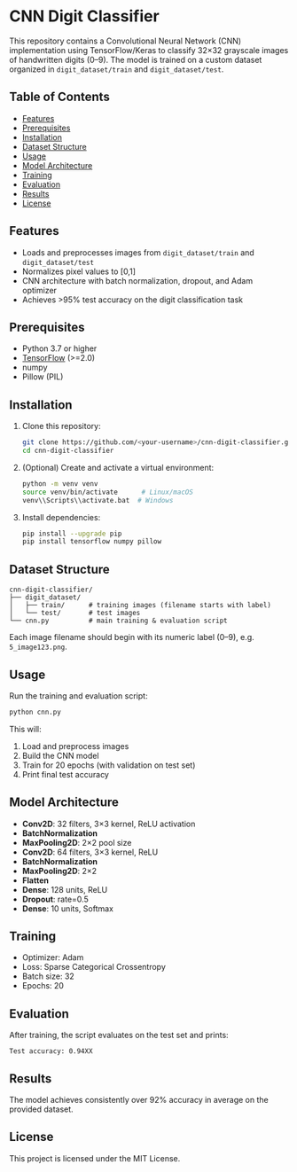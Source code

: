 # CNN Digit Classifier

This repository contains a Convolutional Neural Network (CNN) implementation using TensorFlow/Keras to classify 32×32 grayscale images of handwritten digits (0–9). The model is trained on a custom dataset organized in `digit_dataset/train` and `digit_dataset/test`.

## Table of Contents
- [Features](#features)
- [Prerequisites](#prerequisites)
- [Installation](#installation)
- [Dataset Structure](#dataset-structure)
- [Usage](#usage)
- [Model Architecture](#model-architecture)
- [Training](#training)
- [Evaluation](#evaluation)
- [Results](#results)
- [License](#license)

## Features
- Loads and preprocesses images from `digit_dataset/train` and `digit_dataset/test`
- Normalizes pixel values to [0,1]
- CNN architecture with batch normalization, dropout, and Adam optimizer
- Achieves >95% test accuracy on the digit classification task

## Prerequisites
- Python 3.7 or higher
- [TensorFlow](https://www.tensorflow.org/) (>=2.0)
- numpy
- Pillow (PIL)

## Installation
1. Clone this repository:
   ```bash
   git clone https://github.com/<your-username>/cnn-digit-classifier.git
   cd cnn-digit-classifier
   ```
2. (Optional) Create and activate a virtual environment:
   ```bash
   python -m venv venv
   source venv/bin/activate      # Linux/macOS
   venv\\Scripts\\activate.bat  # Windows
   ```
3. Install dependencies:
   ```bash
   pip install --upgrade pip
   pip install tensorflow numpy pillow
   ```

## Dataset Structure
```
cnn-digit-classifier/
├── digit_dataset/
│   ├── train/      # training images (filename starts with label)
│   └── test/       # test images
└── cnn.py          # main training & evaluation script
```  
Each image filename should begin with its numeric label (0–9), e.g. `5_image123.png`.

## Usage
Run the training and evaluation script:
```bash
python cnn.py
```
This will:
1. Load and preprocess images
2. Build the CNN model
3. Train for 20 epochs (with validation on test set)
4. Print final test accuracy

## Model Architecture
- **Conv2D**: 32 filters, 3×3 kernel, ReLU activation
- **BatchNormalization**
- **MaxPooling2D**: 2×2 pool size
- **Conv2D**: 64 filters, 3×3 kernel, ReLU
- **BatchNormalization**
- **MaxPooling2D**: 2×2
- **Flatten**
- **Dense**: 128 units, ReLU
- **Dropout**: rate=0.5
- **Dense**: 10 units, Softmax

## Training
- Optimizer: Adam
- Loss: Sparse Categorical Crossentropy
- Batch size: 32
- Epochs: 20

## Evaluation
After training, the script evaluates on the test set and prints:
```
Test accuracy: 0.94XX
```

## Results
The model achieves consistently over 92% accuracy in average on the provided dataset.

## License
This project is licensed under the MIT License.

